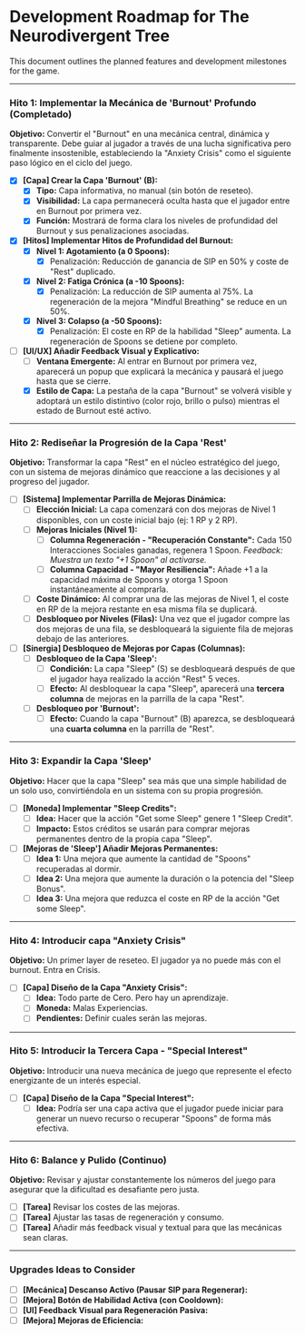 # Development Roadmap for The Neurodivergent Tree

This document outlines the planned features and development milestones for the game.

---

### Hito 1: Implementar la Mecánica de 'Burnout' Profundo (Completado)

**Objetivo:** Convertir el "Burnout" en una mecánica central, dinámica y transparente. Debe guiar al jugador a través de una lucha significativa pero finalmente insostenible, estableciendo la "Anxiety Crisis" como el siguiente paso lógico en el ciclo del juego.

-   [x] **[Capa] Crear la Capa 'Burnout' (B):**
    -   [x] **Tipo:** Capa informativa, no manual (sin botón de reseteo).
    -   [x] **Visibilidad:** La capa permanecerá oculta hasta que el jugador entre en Burnout por primera vez.
    -   [x] **Función:** Mostrará de forma clara los niveles de profundidad del Burnout y sus penalizaciones asociadas.

-   [x] **[Hitos] Implementar Hitos de Profundidad del Burnout:**
    -   [x] **Nivel 1: Agotamiento (a 0 Spoons):**
        -   [x] Penalización: Reducción de ganancia de SIP en 50% y coste de "Rest" duplicado.
    -   [x] **Nivel 2: Fatiga Crónica (a -10 Spoons):**
        -   [x] Penalización: La reducción de SIP aumenta al 75%. La regeneración de la mejora "Mindful Breathing" se reduce en un 50%.
    -   [x] **Nivel 3: Colapso (a -50 Spoons):**
        -   [x] Penalización: El coste en RP de la habilidad "Sleep" aumenta. La regeneración de Spoons se detiene por completo.

-   [ ] **[UI/UX] Añadir Feedback Visual y Explicativo:**
    -   [ ] **Ventana Emergente:** Al entrar en Burnout por primera vez, aparecerá un popup que explicará la mecánica y pausará el juego hasta que se cierre.
    -   [x] **Estilo de Capa:** La pestaña de la capa "Burnout" se volverá visible y adoptará un estilo distintivo (color rojo, brillo o pulso) mientras el estado de Burnout esté activo.

---

### Hito 2: Rediseñar la Progresión de la Capa 'Rest'

**Objetivo:** Transformar la capa "Rest" en el núcleo estratégico del juego, con un sistema de mejoras dinámico que reaccione a las decisiones y al progreso del jugador.

-   [ ] **[Sistema] Implementar Parrilla de Mejoras Dinámica:**
    -   [ ] **Elección Inicial:** La capa comenzará con dos mejoras de Nivel 1 disponibles, con un coste inicial bajo (ej: 1 RP y 2 RP).
    -   [ ] **Mejoras Iniciales (Nivel 1):**
        -   [ ] **Columna Regeneración - "Recuperación Constante":** Cada 150 Interacciones Sociales ganadas, regenera 1 Spoon. *Feedback: Muestra un texto "+1 Spoon" al activarse.*
        -   [ ] **Columna Capacidad - "Mayor Resiliencia":** Añade +1 a la capacidad máxima de Spoons y otorga 1 Spoon instantáneamente al comprarla.
    -   [ ] **Coste Dinámico:** Al comprar una de las mejoras de Nivel 1, el coste en RP de la mejora restante en esa misma fila se duplicará.
    -   [ ] **Desbloqueo por Niveles (Filas):** Una vez que el jugador compre las dos mejoras de una fila, se desbloqueará la siguiente fila de mejoras debajo de las anteriores.

-   [ ] **[Sinergia] Desbloqueo de Mejoras por Capas (Columnas):**
    -   [ ] **Desbloqueo de la Capa 'Sleep':**
        -   [ ] **Condición:** La capa "Sleep" (S) se desbloqueará después de que el jugador haya realizado la acción "Rest" 5 veces.
        -   [ ] **Efecto:** Al desbloquear la capa "Sleep", aparecerá una **tercera columna** de mejoras en la parrilla de la capa "Rest".
    -   [ ] **Desbloqueo por 'Burnout':**
        -   [ ] **Efecto:** Cuando la capa "Burnout" (B) aparezca, se desbloqueará una **cuarta columna** en la parrilla de "Rest".

---

### Hito 3: Expandir la Capa 'Sleep'

**Objetivo:** Hacer que la capa "Sleep" sea más que una simple habilidad de un solo uso, convirtiéndola en un sistema con su propia progresión.

-   [ ] **[Moneda] Implementar "Sleep Credits":**
    -   [ ] **Idea:** Hacer que la acción "Get some Sleep" genere 1 "Sleep Credit".
    -   [ ] **Impacto:** Estos créditos se usarán para comprar mejoras permanentes dentro de la propia capa "Sleep".

-   [ ] **[Mejoras de 'Sleep'] Añadir Mejoras Permanentes:**
    -   [ ] **Idea 1:** Una mejora que aumente la cantidad de "Spoons" recuperadas al dormir.
    -   [ ] **Idea 2:** Una mejora que aumente la duración o la potencia del "Sleep Bonus".
    -   [ ] **Idea 3:** Una mejora que reduzca el coste en RP de la acción "Get some Sleep".

---

### Hito 4: Introducir capa "Anxiety Crisis"

**Objetivo:** Un primer layer de reseteo. El jugador ya no puede más con el burnout. Entra en Crisis.

-   [ ] **[Capa] Diseño de la Capa "Anxiety Crisis":**
    -   [ ] **Idea:** Todo parte de Cero. Pero hay un aprendizaje.
    -   [ ] **Moneda:** Malas Experiencias.
    -   [ ] **Pendientes:** Definir cuales serán las mejoras.

---

### Hito 5: Introducir la Tercera Capa - "Special Interest"

**Objetivo:** Introducir una nueva mecánica de juego que represente el efecto energizante de un interés especial.

-   [ ] **[Capa] Diseño de la Capa "Special Interest":**
    -   [ ] **Idea:** Podría ser una capa activa que el jugador puede iniciar para generar un nuevo recurso o recuperar "Spoons" de forma más efectiva.

---

### Hito 6: Balance y Pulido (Continuo)

**Objetivo:** Revisar y ajustar constantemente los números del juego para asegurar que la dificultad es desafiante pero justa.

-   [ ] **[Tarea]** Revisar los costes de las mejoras.
-   [ ] **[Tarea]** Ajustar las tasas de regeneración y consumo.
-   [ ] **[Tarea]** Añadir más feedback visual y textual para que las mecánicas sean claras.

---

### Upgrades Ideas to Consider

-   [ ] **[Mecánica] Descanso Activo (Pausar SIP para Regenerar):**
-   [ ] **[Mejora] Botón de Habilidad Activa (con Cooldown):**
-   [ ] **[UI] Feedback Visual para Regeneración Pasiva:**
-   [ ] **[Mejora] Mejoras de Eficiencia:**

